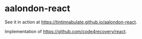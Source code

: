 # aalondon-react

See it in action at <https://tintinnabulate.github.io/aalondon-react>.

Implementation of <https://github.com/code4recovery/react>.
